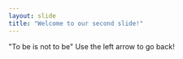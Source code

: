 ```yaml
---
layout: slide
title: "Welcome to our second slide!"
---
```

"To be is not to be"
Use the left arrow to go back!
